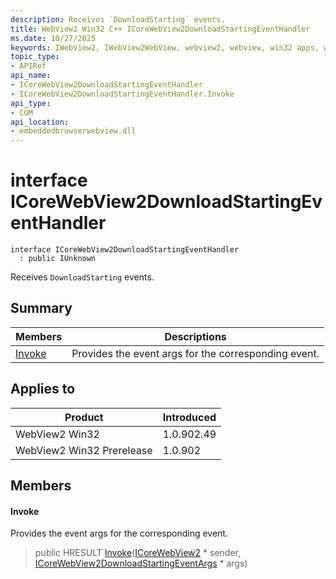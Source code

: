 ```yaml
---
description: Receives `DownloadStarting` events.
title: WebView2 Win32 C++ ICoreWebView2DownloadStartingEventHandler
ms.date: 10/27/2025
keywords: IWebView2, IWebView2WebView, webview2, webview, win32 apps, win32, edge, ICoreWebView2, ICoreWebView2Controller, browser control, edge html, ICoreWebView2DownloadStartingEventHandler
topic_type: 
- APIRef
api_name:
- ICoreWebView2DownloadStartingEventHandler
- ICoreWebView2DownloadStartingEventHandler.Invoke
api_type:
- COM
api_location:
- embeddedbrowserwebview.dll
---
```


# interface ICoreWebView2DownloadStartingEventHandler

```
interface ICoreWebView2DownloadStartingEventHandler
  : public IUnknown
```

Receives `DownloadStarting` events.

## Summary

 Members                        | Descriptions
--------------------------------|---------------------------------------------
[Invoke](#invoke) | Provides the event args for the corresponding event.

## Applies to

Product                         | Introduced
--------------------------------|---------------------------------------------
WebView2 Win32            |    1.0.902.49
WebView2 Win32 Prerelease |    1.0.902

## Members

#### Invoke

Provides the event args for the corresponding event.

> public HRESULT [Invoke](#invoke)([ICoreWebView2](icorewebview2.md#icorewebview2) * sender, [ICoreWebView2DownloadStartingEventArgs](icorewebview2downloadstartingeventargs.md#icorewebview2downloadstartingeventargs) * args)

